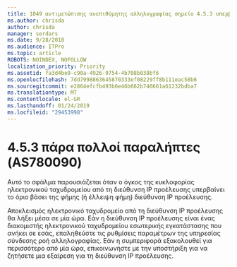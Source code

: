```yaml
---
title: 1049 αντιμετώπισης ανεπιθύμητης αλληλογραφίας σημείο 4.5.3 υπερβολικά πολλούς παραλήπτες (AS780090)
ms.author: chrisda
author: chrisda
manager: serdars
ms.date: 9/28/2018
ms.audience: ITPro
ms.topic: article
ROBOTS: NOINDEX, NOFOLLOW
localization_priority: Priority
ms.assetid: fa3d4be9-c90a-4926-9754-4b708b038bf6
ms.openlocfilehash: 7dd7998863645870333ef08229ff8b111eac58b6
ms.sourcegitcommit: e2864efcfb493b6e46b662b746661a61232bdba7
ms.translationtype: MT
ms.contentlocale: el-GR
ms.lasthandoff: 01/24/2019
ms.locfileid: "29453998"
---
```

# <a name="453-too-many-recipients-as780090"></a>4.5.3 πάρα πολλοί παραλήπτες (AS780090)

Αυτό το σφάλμα παρουσιάζεται όταν ο όγκος της κυκλοφορίας ηλεκτρονικού ταχυδρομείου από τη διεύθυνση IP προέλευσης υπερβαίνει το όριο βάσει της φήμης (ή έλλειψη φήμη) διεύθυνση IP προέλευσης.
  
Αποκλεισμός ηλεκτρονικό ταχυδρομείο από τη διεύθυνση IP προέλευσης θα λήξει μέσα σε μία ώρα. Εάν η διεύθυνση IP προέλευσης είναι ένας διακομιστής ηλεκτρονικού ταχυδρομείου εσωτερικής εγκατάστασης που ανήκει σε εσάς, επαληθεύστε τις ρυθμίσεις παραμέτρων της υπηρεσίας σύνδεσης ροή αλληλογραφίας. Εάν η συμπεριφορά εξακολουθεί για περισσότερο από μία ώρα, επικοινωνήστε με την υποστήριξη για να ζητήσετε μια εξαίρεση για τη διεύθυνση IP προέλευσης.
  

